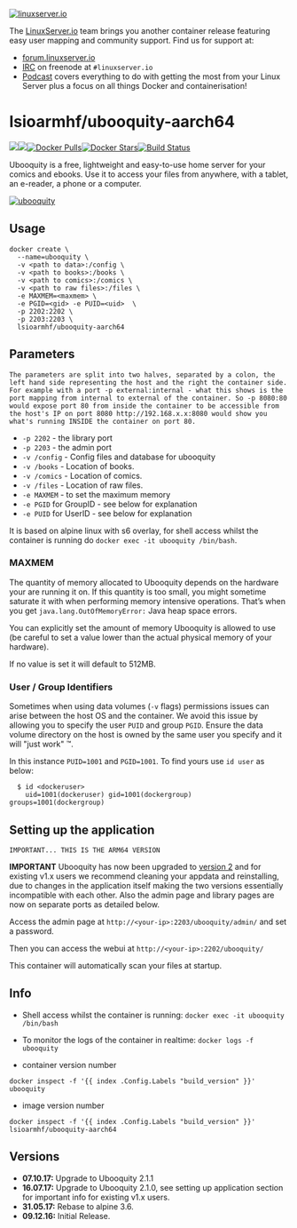 [linuxserverurl]: https://linuxserver.io
[forumurl]: https://forum.linuxserver.io
[ircurl]: https://www.linuxserver.io/irc/
[podcasturl]: https://www.linuxserver.io/podcast/
[appurl]: https://vaemendis.net/ubooquity/
[hub]: https://hub.docker.com/r/lsioarmhf/ubooquity-aarch64/

[![linuxserver.io](https://raw.githubusercontent.com/linuxserver/docker-templates/master/linuxserver.io/img/linuxserver_medium.png)][linuxserverurl]

The [LinuxServer.io][linuxserverurl] team brings you another container release featuring easy user mapping and community support. Find us for support at:
* [forum.linuxserver.io][forumurl]
* [IRC][ircurl] on freenode at `#linuxserver.io`
* [Podcast][podcasturl] covers everything to do with getting the most from your Linux Server plus a focus on all things Docker and containerisation!

# lsioarmhf/ubooquity-aarch64
[![](https://images.microbadger.com/badges/version/lsioarmhf/ubooquity-aarch64.svg)](https://microbadger.com/images/lsioarmhf/ubooquity-aarch64 "Get your own version badge on microbadger.com")[![](https://images.microbadger.com/badges/image/lsioarmhf/ubooquity-aarch64.svg)](http://microbadger.com/images/lsioarmhf/ubooquity-aarch64 "Get your own image badge on microbadger.com")[![Docker Pulls](https://img.shields.io/docker/pulls/lsioarmhf/ubooquity-aarch64.svg)][hub][![Docker Stars](https://img.shields.io/docker/stars/lsioarmhf/ubooquity-aarch64.svg)][hub][![Build Status](https://ci.linuxserver.io/buildStatus/icon?job=Docker-Builders/arm64/arm64-ubooquity)](https://ci.linuxserver.io/job/Docker-Builders/job/arm64/job/arm64-ubooquity/)

Ubooquity is a free, lightweight and easy-to-use home server for your comics and ebooks. Use it to access your files from anywhere, with a tablet, an e-reader, a phone or a computer.

[![ubooquity](https://raw.githubusercontent.com/linuxserver/docker-templates/master/linuxserver.io/img/ubooquity-banner.png)][appurl]

## Usage

```
docker create \
  --name=ubooquity \
  -v <path to data>:/config \
  -v <path to books>:/books \
  -v <path to comics>:/comics \
  -v <path to raw files>:/files \
  -e MAXMEM=<maxmem> \
  -e PGID=<gid> -e PUID=<uid>  \
  -p 2202:2202 \
  -p 2203:2203 \
  lsioarmhf/ubooquity-aarch64
```

## Parameters

`The parameters are split into two halves, separated by a colon, the left hand side representing the host and the right the container side. 
For example with a port -p external:internal - what this shows is the port mapping from internal to external of the container.
So -p 8080:80 would expose port 80 from inside the container to be accessible from the host's IP on port 8080
http://192.168.x.x:8080 would show you what's running INSIDE the container on port 80.`



* `-p 2202` - the library port
* `-p 2203` - the admin port
* `-v /config` - Config files and database for ubooquity
* `-v /books` - Location of books.
* `-v /comics` - Location of comics.
* `-v /files` - Location of raw files.
* `-e MAXMEM` - to set the maximum memory
* `-e PGID` for GroupID - see below for explanation
* `-e PUID` for UserID - see below for explanation

It is based on alpine linux with s6 overlay, for shell access whilst the container is running do `docker exec -it ubooquity /bin/bash`.

### MAXMEM

The quantity of memory allocated to Ubooquity depends on the hardware your are running it on. If this quantity is too small, you might sometime saturate it with when performing memory intensive operations. That’s when you get `java.lang.OutOfMemoryError:` Java heap space errors.

You can explicitly set the amount of memory Ubooquity is allowed to use (be careful to set a value lower than the actual physical memory of your hardware). 

If no value is set it will default to 512MB.

### User / Group Identifiers

Sometimes when using data volumes (`-v` flags) permissions issues can arise between the host OS and the container. We avoid this issue by allowing you to specify the user `PUID` and group `PGID`. Ensure the data volume directory on the host is owned by the same user you specify and it will "just work" ™.

In this instance `PUID=1001` and `PGID=1001`. To find yours use `id user` as below:

```
  $ id <dockeruser>
    uid=1001(dockeruser) gid=1001(dockergroup) groups=1001(dockergroup)
```

## Setting up the application
`IMPORTANT... THIS IS THE ARM64 VERSION`

**IMPORTANT**
Ubooquity has now been upgraded to [version 2](http://vaemendis.net/ubooquity/article19/ubooquity-2-1-0) and for existing v1.x users we recommend cleaning your appdata and reinstalling, due to changes in the application itself making the two versions essentially incompatible with each other. Also the admin page and library pages are now on separate ports as detailed below.

Access the admin page at `http://<your-ip>:2203/ubooquity/admin/` and set a password. 

Then you can access the webui at `http://<your-ip>:2202/ubooquity/`

This container will automatically scan your files at startup.

## Info

* Shell access whilst the container is running: `docker exec -it ubooquity /bin/bash`
* To monitor the logs of the container in realtime: `docker logs -f ubooquity`

* container version number 

`docker inspect -f '{{ index .Config.Labels "build_version" }}' ubooquity`

* image version number

`docker inspect -f '{{ index .Config.Labels "build_version" }}' lsioarmhf/ubooquity-aarch64`

## Versions

+ **07.10.17:** Upgrade to Ubooquity 2.1.1
+ **16.07.17:** Upgrade to Ubooquity 2.1.0, see setting up application section for important info for existing v1.x users.
+ **31.05.17:** Rebase to alpine 3.6.
+ **09.12.16:** Initial Release.
